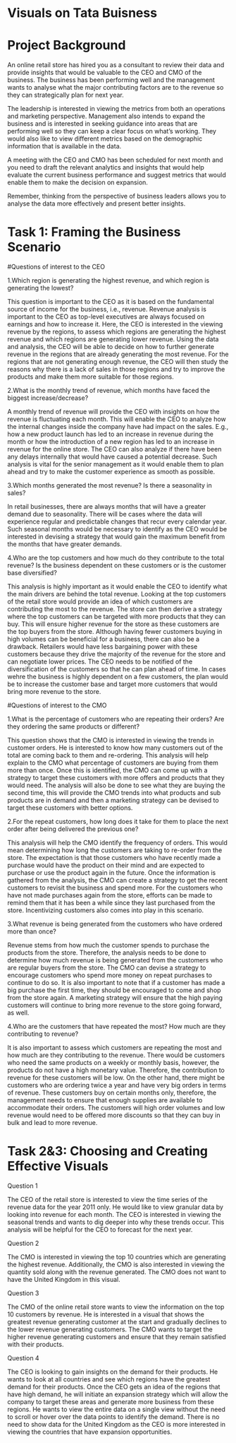 # Visuals on Tata Buisness

# Project Background

An online retail store has hired you as a consultant to review their data and provide insights that would be valuable to the CEO and CMO of the business. The business has been performing well and the management wants to analyse what the major contributing factors are to the revenue so they can strategically plan for next year.

The leadership is interested in viewing the metrics from both an operations and marketing perspective. Management also intends to expand the business and is interested in seeking guidance into areas that are performing well so they can keep a clear focus on what’s working. They would also like to view different metrics based on the demographic information that is available in the data.

A meeting with the CEO and CMO has been scheduled for next month and you need to draft the relevant analytics and insights that would help evaluate the current business performance and suggest metrics that would enable them to make the decision on expansion.

Remember, thinking from the perspective of business leaders allows you to analyse the data more effectively and present better insights.

# Task 1: Framing the Business Scenario

#Questions of interest to the CEO


1.Which region is generating the highest revenue, and which region is generating the lowest?

This question is important to the CEO as it is based on the fundamental source of income for the business, i.e., revenue. Revenue analysis is important to the CEO as top-level executives are always focused on earnings and how to increase it. Here, the CEO is interested in the viewing revenue by the regions, to assess which regions are generating the highest revenue and which regions are generating lower revenue. Using the data and analysis, the CEO will be able to decide on how to further generate revenue in the regions that are already generating the most revenue. For the regions that are not generating enough revenue, the CEO will then study the reasons why there is a lack of sales in those regions and try to improve the products and make them more suitable for those regions.

2.What is the monthly trend of revenue, which months have faced the biggest increase/decrease?

A monthly trend of revenue will provide the CEO with insights on how the revenue is fluctuating each month. This will enable the CEO to analyze how the internal changes inside the company have had impact on the sales. E.g., how a new product launch has led to an increase in revenue during the month or how the introduction of a new region has led to an increase in revenue for the online store. The CEO can also analyze if there have been any delays internally that would have caused a potential decrease. Such analysis is vital for the senior management as it would enable them to plan ahead and try to make the customer experience as smooth as possible.

3.Which months generated the most revenue? Is there a seasonality in sales?

In retail businesses, there are always months that will have a greater demand due to seasonality. There will be cases where the data will experience regular and predictable changes that recur every calendar year. Such seasonal months would be necessary to identify as the CEO would be interested in devising a strategy that would gain the maximum benefit from the months that have greater demands.

4.Who are the top customers and how much do they contribute to the total revenue? Is the business dependent on these customers or is the customer base diversified?

This analysis is highly important as it would enable the CEO to identify what the main drivers are behind the total revenue. Looking at the top customers of the retail store would provide an idea of which customers are contributing the most to the revenue. The store can then derive a strategy where the top customers can be targeted with more products that they can buy. This will ensure higher revenue for the store as these customers are the top buyers from the store. Although having fewer customers buying in high volumes can be beneficial for a business, there can also be a drawback. Retailers would have less bargaining power with these customers because they drive the majority of the revenue for the store and can negotiate lower prices. The CEO needs to be notified of the diversification of the customers so that he can plan ahead of time. In cases wehre the business is highly dependent on a few customers, the plan would be to increase the customer base and target more customers that would bring more revenue to the store.  

#Questions of interest to the CMO

1.What is the percentage of customers who are repeating their orders? Are they ordering the same products or different?

This question shows that the CMO is interested in viewing the trends in customer orders. He is interested to know how many customers out of the total are coming back to them and re-ordering. This analysis will help explain to the CMO what percentage of customers are buying from them more than once. Once this is identified, the CMO can come up with a strategy to target these customers with more offers and products that they would need. The analysis will also be done to see what they are buying the second time, this will provide the CMO trends into what products and sub products are in demand and then a marketing strategy can be devised to target these customers with better options.

2.For the repeat customers, how long does it take for them to place the next order after being delivered the previous one?

This analysis will help the CMO identify the frequency of orders. This would mean determining how long the customers are taking to re-order from the store. The expectation is that those customers who have recently made a purchase would have the product on their mind and are expected to purchase or use the product again in the future. Once the information is gathered from the analysis, the CMO can create a strategy to get the recent customers to revisit the business and spend more. For the customers who have not made purchases again from the store, efforts can be made to remind them that it has been a while since they last purchased from the store. Incentivizing customers also comes into play in this scenario.

3.What revenue is being generated from the customers who have ordered more than once?

Revenue stems from how much the customer spends to purchase the products from the store. Therefore, the analysis needs to be done to determine how much revenue is being generated from the customers who are regular buyers from the store. The CMO can devise a strategy to encourage customers who spend more money on repeat purchases to continue to do so. It is also important to note that if a customer has made a big purchase the first time, they should be encouraged to come and shop from the store again. A marketing strategy will ensure that the high paying customers will continue to bring more revenue to the store going forward, as well.

4.Who are the customers that have repeated the most? How much are they contributing to revenue?

It is also important to assess which customers are repeating the most and how much are they contributing to the revenue. There would be customers who need the same products on a weekly or monthly basis, however, the products do not have a high monetary value. Therefore, the contribution to revenue for these customers will be low. On the other hand, there might be customers who are ordering twice a year and have very big orders in terms of revenue. These customers buy on certain months only, therefore, the management needs to ensure that enough supplies are available to accommodate their orders. The customers will high order volumes and low revenue would need to be offered more discounts so that they can buy in bulk and lead to more revenue.

# Task 2&3: Choosing and Creating Effective Visuals

Question 1

The CEO of the retail store is interested to view the time series of the revenue data for the year 2011 only. He would like to view granular data by looking into revenue for each month. The CEO is interested in viewing the seasonal trends and wants to dig deeper into why these trends occur. This analysis will be helpful for the CEO to forecast for the next year.

Question 2

The CMO is interested in viewing the top 10 countries which are generating the highest revenue. Additionally, the CMO is also interested in viewing the quantity sold along with the revenue generated. The CMO does not want to have the United Kingdom in this visual.

Question 3

The CMO of the online retail store wants to view the information on the top 10 customers by revenue. He is interested in a visual that shows the greatest revenue generating customer at the start and gradually declines to the lower revenue generating customers. The CMO wants to target the higher revenue generating customers and ensure that they remain satisfied with their products.

Question 4

The CEO is looking to gain insights on the demand for their products. He wants to look at all countries and see which regions have the greatest demand for their products. Once the CEO gets an idea of the regions that have high demand, he will initiate an expansion strategy which will allow the company to target these areas and generate more business from these regions. He wants to view the entire data on a single view without the need to scroll or hover over the data points to identify the demand. There is no need to show data for the United Kingdom as the CEO is more interested in viewing the countries that have expansion opportunities.





